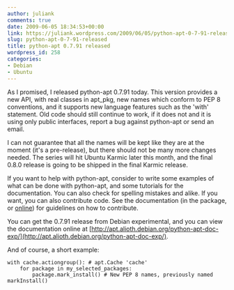 ```yaml
---
author: juliank
comments: true
date: 2009-06-05 18:34:53+00:00
link: https://juliank.wordpress.com/2009/06/05/python-apt-0-7-91-released/
slug: python-apt-0-7-91-released
title: python-apt 0.7.91 released
wordpress_id: 258
categories:
- Debian
- Ubuntu
---
```


As I promised, I released python-apt 0.7.91 today. This version provides a new API, with real classes in apt_pkg, new names which conform to PEP 8 conventions, and it supports new language features such as the 'with' statement. Old code should still continue to work, if it does not and it is using only public interfaces, report a bug against python-apt or send an email.

I can not guarantee that all the names will be kept like they are at the moment (it's a pre-release), but there should not be many more changes needed. The series will hit Ubuntu Karmic later this month, and the final 0.8.0 release is going to be shipped in the final Karmic release.

If you want to help with python-apt, consider to write some examples of what can be done with python-apt, and some tutorials for the documentation. You can also check for spelling mistakes and alike. If you want, you can also contribute code. See the documentation (in the package, or [online](http://apt.alioth.debian.org/python-apt-doc-exp/)) for guidelines on how to contribute.

You can get the 0.7.91 release from Debian experimental, and you can view the documentation online at [http://apt.alioth.debian.org/python-apt-doc-exp/](http://apt.alioth.debian.org/python-apt-doc-exp/).

And of course, a short example:

    
    
    with cache.actiongroup(): # apt.Cache 'cache'
        for package in my_selected_packages:
            package.mark_install() # New PEP 8 names, previously named markInstall()
    



